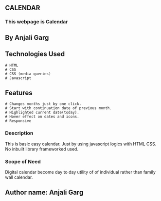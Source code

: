 ## CALENDAR   

### This webpage is Calendar

## By Anjali Garg

## Technologies Used
    # HTML
    # CSS
    # CSS (media queries)
    # Javascript

## Features
    # Changes months just by one click.
    # Start with continuation date of previous month.
    # Highlighted current date(today).
    # Hover effect on dates and icons.
    # Responsive

### Description
This is basic easy calendar. Just by using javascript logics with HTML CSS. No inbuilt library frameworked used.

### Scope of Need
Digital calendar become day to day utility of of individual rather than family wall calendar.

## Author name: Anjali Garg
